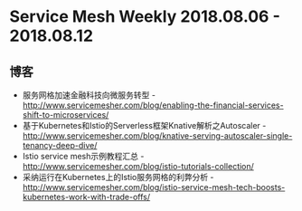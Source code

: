 # Service Mesh Weekly 2018.08.06 - 2018.08.12

## 博客

- 服务网格加速金融科技向微服务转型 - http://www.servicemesher.com/blog/enabling-the-financial-services-shift-to-microservices/
- 基于Kubernetes和Istio的Serverless框架Knative解析之Autoscaler - http://www.servicemesher.com/blog/knative-serving-autoscaler-single-tenancy-deep-dive/
- Istio service mesh示例教程汇总 - http://www.servicemesher.com/blog/istio-tutorials-collection/
- 采纳运行在Kubernetes上的Istio服务网格的利弊分析 - http://www.servicemesher.com/blog/istio-service-mesh-tech-boosts-kubernetes-work-with-trade-offs/